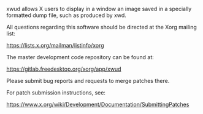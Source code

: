 xwud allows X users to display in a window an image saved in a
specially formatted dump file, such as produced by xwd.

All questions regarding this software should be directed at the
Xorg mailing list:

  https://lists.x.org/mailman/listinfo/xorg

The master development code repository can be found at:

  https://gitlab.freedesktop.org/xorg/app/xwud

Please submit bug reports and requests to merge patches there.

For patch submission instructions, see:

  https://www.x.org/wiki/Development/Documentation/SubmittingPatches

